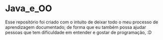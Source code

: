 # Java_e_OO
Esse repositório foi criado com o intuito de deixar todo o meu processo de aprendizagem documentado; de forma que eu também possa ajudar pessoas que tem dificuldade em entender e gostar de programação, :D
